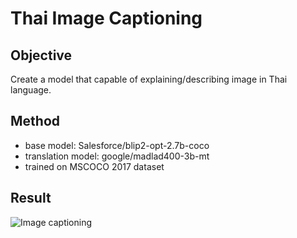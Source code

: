 # Thai Image Captioning
## Objective
 Create a model that capable of explaining/describing image in Thai language.
## Method
- base model: Salesforce/blip2-opt-2.7b-coco
- translation model: google/madlad400-3b-mt
- trained on MSCOCO 2017 dataset

## Result
![Image captioning ](https://github.com/peak-pan/thai_image_captioning/assets/153482607/145ecda6-14bf-4dc7-8e08-428dca684372)
